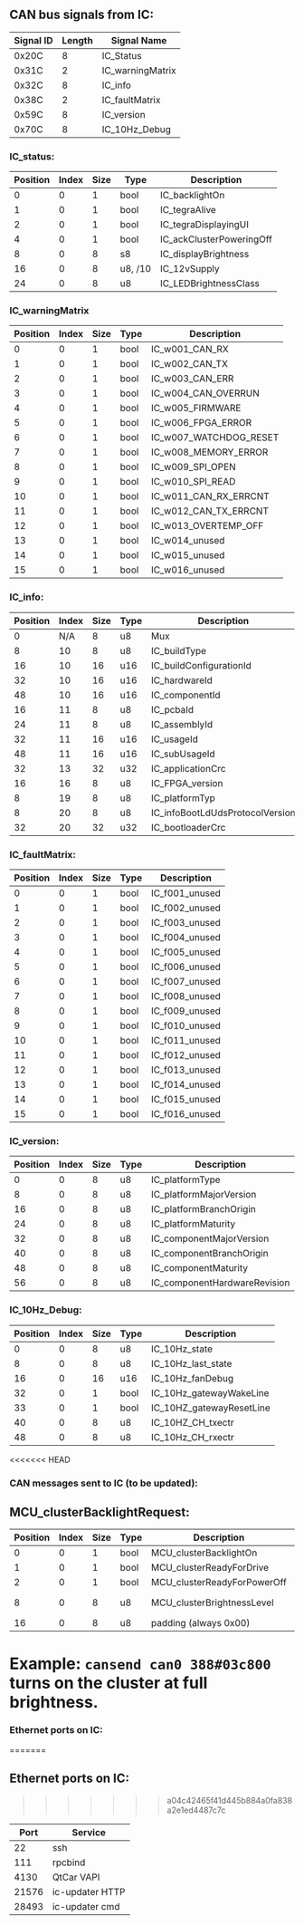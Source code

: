 ## CAN bus signals from IC:

|Signal ID|Length|Signal Name|
|---|---|---|
|0x20C|8|IC_Status|
|0x31C|2|IC_warningMatrix|
|0x32C|8|IC_info|
|0x38C|2|IC_faultMatrix|
|0x59C|8|IC_version|
|0x70C|8|IC_10Hz_Debug|

### IC_status:
|Position|Index|Size|Type|Description|
|---|---|---|---|---|
|0|0|1|bool|IC_backlightOn|
|1|0|1|bool|IC_tegraAlive|
|2|0|1|bool|IC_tegraDisplayingUI|
|4|0|1|bool|IC_ackClusterPoweringOff|
|8|0|8|s8|IC_displayBrightness|
|16|0|8|u8, /10|IC_12vSupply|
|24|0|8|u8|IC_LEDBrightnessClass|

### IC_warningMatrix
|Position|Index|Size|Type|Description|
|---|---|---|---|---|
|0|0|1|bool|IC_w001_CAN_RX|
|1|0|1|bool|IC_w002_CAN_TX|
|2|0|1|bool|IC_w003_CAN_ERR|
|3|0|1|bool|IC_w004_CAN_OVERRUN|
|4|0|1|bool|IC_w005_FIRMWARE|
|5|0|1|bool|IC_w006_FPGA_ERROR|
|6|0|1|bool|IC_w007_WATCHDOG_RESET|
|7|0|1|bool|IC_w008_MEMORY_ERROR|
|8|0|1|bool|IC_w009_SPI_OPEN|
|9|0|1|bool|IC_w010_SPI_READ|
|10|0|1|bool|IC_w011_CAN_RX_ERRCNT|
|11|0|1|bool|IC_w012_CAN_TX_ERRCNT|
|12|0|1|bool|IC_w013_OVERTEMP_OFF|
|13|0|1|bool|IC_w014_unused|
|14|0|1|bool|IC_w015_unused|
|15|0|1|bool|IC_w016_unused|

### IC_info:
|Position|Index|Size|Type|Description|
|---|---|---|---|---|
|0|N/A|8|u8|Mux|
|8|10|8|u8|IC_buildType|
|16|10|16|u16|IC_buildConfigurationId|
|32|10|16|u16|IC_hardwareId|
|48|10|16|u16|IC_componentId|
|16|11|8|u8|IC_pcbaId|
|24|11|8|u8|IC_assemblyId|
|32|11|16|u16|IC_usageId|
|48|11|16|u16|IC_subUsageId|
|32|13|32|u32|IC_applicationCrc|
|16|16|8|u8|IC_FPGA_version|
|8|19|8|u8|IC_platformTyp|
|8|20|8|u8|IC_infoBootLdUdsProtocolVersion|
|32|20|32|u32|IC_bootloaderCrc|

### IC_faultMatrix:

|Position|Index|Size|Type|Description|
|---|---|---|---|---|
|0|0|1|bool|IC_f001_unused|
|1|0|1|bool|IC_f002_unused|
|2|0|1|bool|IC_f003_unused|
|3|0|1|bool|IC_f004_unused|
|4|0|1|bool|IC_f005_unused|
|5|0|1|bool|IC_f006_unused|
|6|0|1|bool|IC_f007_unused|
|7|0|1|bool|IC_f008_unused|
|8|0|1|bool|IC_f009_unused|
|9|0|1|bool|IC_f010_unused|
|10|0|1|bool|IC_f011_unused|
|11|0|1|bool|IC_f012_unused|
|12|0|1|bool|IC_f013_unused|
|13|0|1|bool|IC_f014_unused|
|14|0|1|bool|IC_f015_unused|
|15|0|1|bool|IC_f016_unused|

### IC_version:

|Position|Index|Size|Type|Description|
|---|---|---|---|---|
|0|0|8|u8|IC_platformType|
|8|0|8|u8|IC_platformMajorVersion|
|16|0|8|u8|IC_platformBranchOrigin|
|24|0|8|u8|IC_platformMaturity|
|32|0|8|u8|IC_componentMajorVersion|
|40|0|8|u8|IC_componentBranchOrigin|
|48|0|8|u8|IC_componentMaturity|
|56|0|8|u8|IC_componentHardwareRevision|

### IC_10Hz_Debug:

|Position|Index|Size|Type|Description|
|---|---|---|---|---|
|0|0|8|u8|IC_10Hz_state|
|8|0|8|u8|IC_10Hz_last_state|
|16|0|16|u16|IC_10Hz_fanDebug|
|32|0|1|bool|IC_10Hz_gatewayWakeLine|
|33|0|1|bool|IC_10HZ_gatewayResetLine|
|40|0|8|u8|IC_10HZ_CH_txectr|
|48|0|8|u8|IC_10Hz_CH_rxectr|

<<<<<<< HEAD
### CAN messages sent to IC (to be updated):

## MCU_clusterBacklightRequest:
|Position|Index|Size|Type|Description|Range|
|---|---|---|---|---|---|
|0|0|1|bool|MCU_clusterBacklightOn|0-1|
|1|0|1|bool|MCU_clusterReadyForDrive|0-1|
|2|0|1|bool|MCU_clusterReadyForPowerOff|0-1|
|8|0|8|u8|MCU_clusterBrightnessLevel|0-127.5|
|16|0|8|u8|padding (always 0x00)|0|

# Example: ```cansend can0 388#03c800``` turns on the cluster at full brightness.

### Ethernet ports on IC:
=======
## Ethernet ports on IC:
>>>>>>> a04c42465f41d445b884a0fa838a2e1ed4487c7c

|Port|Service|
|---|---|
|22|ssh|
|111|rpcbind|
|4130|QtCar VAPI|
|21576|ic-updater HTTP|
|28493|ic-updater cmd|
